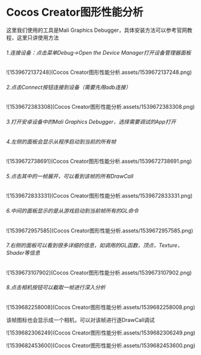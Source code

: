 # Cocos Creator图形性能分析

这里我们使用的工具是Mali Graphics Debugger，具体安装方法可以参考官网教程，这里只讲使用方法

###### 1.连接设备：点击菜单Debug->Open the Device Manager打开设备管理器面板

![1539672137248](Cocos Creator图形性能分析.assets/1539672137248.png)

###### 2.点击Connect按钮连接到设备（需要先用adb连接）

![1539672383308](Cocos Creator图形性能分析.assets/1539672383308.png)

###### 3.打开安卓设备中的Mali Graphics Debugger，选择需要调试的App打开

###### 4.左侧的面板会显示从程序启动到当前的所有帧

![1539672738691](Cocos Creator图形性能分析.assets/1539672738691.png)

###### 5.点击其中的一帧展开，可以看到该帧的所有DrawCall

![1539672833331](Cocos Creator图形性能分析.assets/1539672833331.png)

###### 6.中间的面板显示的是从游戏启动到当前帧所有的GL命令

![1539672957585](Cocos Creator图形性能分析.assets/1539672957585.png)

###### 7.右侧的面板可以看到很多详细的信息，如调用的GL函数，顶点，Texture，Shader等信息

![1539673107902](Cocos Creator图形性能分析.assets/1539673107902.png)

###### 8.点击相机按钮可以截取一帧进行深入分析

![1539682258008](Cocos Creator图形性能分析.assets/1539682258008.png)

该帧图标也会显示成一个相机，可以对该帧进行逐DrawCall调试

![1539682306249](Cocos Creator图形性能分析.assets/1539682306249.png)

![1539682453600](Cocos Creator图形性能分析.assets/1539682453600.png)